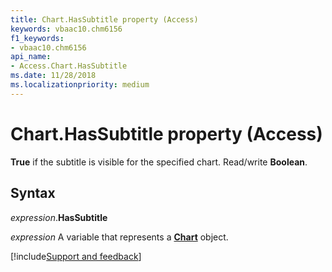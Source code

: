 ```yaml
---
title: Chart.HasSubtitle property (Access)
keywords: vbaac10.chm6156
f1_keywords:
- vbaac10.chm6156
api_name:
- Access.Chart.HasSubtitle
ms.date: 11/28/2018
ms.localizationpriority: medium
---
```



# Chart.HasSubtitle property (Access)

**True** if the subtitle is visible for the specified chart. Read/write **Boolean**.


## Syntax

_expression_.**HasSubtitle**

_expression_ A variable that represents a **[Chart](Access.Chart.md)** object.

[!include[Support and feedback](~/includes/feedback-boilerplate.md)]